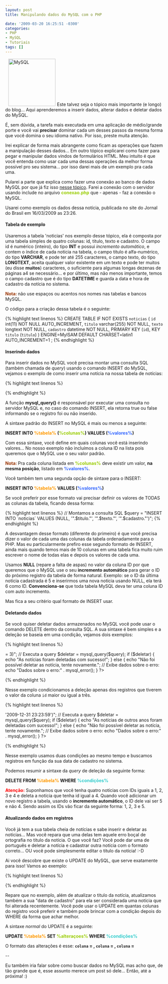 ```yaml
---
layout: post
title: Manipulando dados do MySQL com o PHP

date: '2009-03-20 16:25:51 -0300'
categories:
- PHP
- MySQL
- Tutoriais
tags: []
---
```

<img class="alignright size-full wp-image-360" style="margin-left: 10px; margin-right: 5px;" title="MySQL" src="http://blog.thiagobelem.net/arquivos/2009/03/mysql-167x86.png" alt="MySQL" width="150" />Este talvez seja o tópico mais importante (e longo) do blog... Aqui aprenderemos a inserir dados, alterar dados e deletar dados do MySQL.

É, sem dúvida, a tarefa mais executada em uma aplicação de médio/grande porte e você vai <strong>precisar</strong> dominar cada um desses passos da mesma forma que você domina o seu idioma nativo. Por isso, preste muita atenção.

Irei explicar de forma mais abrangente como ficam as operações que fazem a manipulação desses dados... Em outro tópico explicarei como fazer para pegar e manipular dados vindos de formulários HTML. Meu intuito é que você entenda como usar cada uma dessas operações da melhor forma possível pro seu sistema... por isso darei mais de um exemplo pra cada uma.

Pularei a parte que explica como fazer uma conexão ao banco de dados MySQL por que já fiz isso [nesse tópico](/conexao-mysql-servidor-local-e-externo). Farei a conexão com o servidor usando include no arquivo <span style="color: #99cc00;"><strong>conexao.php</strong></span> que - apenas - faz a conexão o MySQL.

Usarei como exemplo os dados <span class="removed_link" title="http://jbonline.terra.com.br/pextra/2009/03/16/e160323614.asp">dessa notícia</span>, publicada no site do Jornal do Brasil em 16/03/2009 as 23:26.

<h4>Tabela de exemplo</h4>
Usaremos a tabela 'noticias' nos exemplo desse tópico, ela é composta por uma tabela simples de quatro colunas: id, titulo, texto e cadastro. O campo id é numérico (inteiro), do tipo <strong>INT</strong> e possui <em>incremento automático</em>, e contem o índice de cada notícia na tabela, o campo titulo é alfa-numérico, do tipo <strong>VARCHAR</strong>, e pode ter até 255 caracteres, o campo texto, do tipo <strong>LONGTEXT</strong>, aceita qualquer valor existente em um texto e pode ter muitos (eu disse <strong>muitos</strong>) caracteres, o suficiente para algumas longas dezenas de páginas a4 se necessário... e por último, mas não menos importante, temos o campo cadastro que é do tipo <strong>DATETIME </strong>e guarda a data e hora de cadastro da notícia no sistema.

<span style="color: #993300;"><strong>Nota: </strong></span>não use espaços ou acentos nos nomes nas tabelas e bancos MySQL.

O código para a criação dessa tabela é o seguinte:


{% highlight text linenos %}
CREATE TABLE IF NOT EXISTS `noticias` (
`id` int(11) NOT NULL AUTO_INCREMENT,
`titulo` varchar(255) NOT NULL,
`texto` longtext NOT NULL,
`cadastro` datetime NOT NULL,
PRIMARY KEY (`id`),
KEY `titulo` (`titulo`)
) ENGINE=MyISAM DEFAULT CHARSET=latin1 AUTO_INCREMENT=1 ;
{% endhighlight %}

<h4>Inserindo dados</h4>
Para inserir dados no MySQL você precisa montar uma consulta SQL (também chamada de <em>query</em>) usando o comando INSERT do MySQL, vejamos o exemplo de como inserir uma notícia na nossa tabela de notícias:


{% highlight text linenos %}
<?php
// Inclui o arquivo que faz a conexão ao MySQL
include("conexao.php");

// Definição das variáveis para montar a query
$titulo = 'Vandalismo mata 10 mil árvores por ano no Rio';
$texto = 'Não fosse privilegiada pela natureza, com a vasta extensão da Mata Atlântica, a paisagem do Rio seria desértica.
';
$cadastro = date('Y-m-d H:i:s'); // Formato de data padrão do MySQL
// ~~~~~~~~~~~~~~~~~~~~~~~~~~

// Manipulamos as variáveis para evitar problemas com aspas e outros caracteres protegidos do MySQL
$titulo = mysql_escape_string($titulo);
$texto = mysql_escape_string($texto);

// Montamos a consulta SQL
$query = "INSERT INTO `noticias` (`titulo`, `texto`, `cadastro`) VALUES ('".$titulo."', '".$texto."', '".$cadastro."')";

// Executa a query
$inserir = mysql_query($query);

if ($inserir) {
echo "Notícia inserida com sucesso!";
} else {
echo "Não foi possível inserir a notícia, tente novamente.";
// Exibe dados sobre o erro:
echo "Dados sobre o erro:" . mysql_error();
}
?>
{% endhighlight %}

A função <strong>mysql_query()</strong> é responsável por executar uma consulta no servidor MySQL e, no caso do comando INSERT, ela retorna true ou false informando se o registro foi ou não inserido.

A sintaxe padrão do INSERT no MySQL é mais ou menos a seguinte:

<strong>INSERT INTO <span style="color: #ff9900;">%tabela%</span> (<span style="color: #99cc00;">%colunas%</span>) VALUES (<span style="color: #3366ff;">%valores%</span>)</strong>

Com essa sintaxe, você define em quais colunas você está inserindo valores... No nosso exemplo não incluímos a coluna ID na lista pois queremos que o MySQL use o seu valor padrão.

<span style="color: #993300;"><strong>Nota: </strong></span>Pra cada coluna listada em <span style="color: #99cc00;"><strong>%colunas%</strong></span> deve existir um valor, <strong>na mesma posição</strong>, listado em <span style="color: #3366ff;"><strong>%valores%</strong></span>.

Você também tem uma segunda opção de sintaxe para o INSERT:

<strong>INSERT INTO <span style="color: #ff9900;">%tabela%</span> VALUES (<span style="color: #3366ff;">%valores%</span>)</strong>

Se você preferir por esse formato vai precisar definir os valores de TODAS as colunas da tabela, ficando dessa forma:


{% highlight text linenos %}
// Montamos a consulta SQL
$query = "INSERT INTO `noticias` VALUES (NULL, '".$titulo."', '".$texto."', '".$cadastro."')";
{% endhighlight %}

A desvantagem desse formato (diferente do primeiro) é que você precisa dizer o valor de cada uma das colunas da tabela ordenadamente para o PHP. Mas eu particularmente prefiro esse segundo formato de INSERT, ainda mais quando temos mais de 10 colunas em uma tabela fica muito ruim escrever o nome de todas elas e depois os valores de cada uma.

Usamos <strong>NULL</strong> (repare a falta de aspas) no valor da coluna ID por que queremos que o MySQL use o seu <strong>incremento automático</strong> para gerar o ID do próximo registro da tabela de forma natural. Exemplo: se o ID da última notícia cadastrada é 5 e inserirmos uma nova notícia usando NULL, ela terá 6 como ID. <strong>Convenciona-se</strong> que toda tabela MySQL deva ter uma coluna ID com auto incremento.

Mas fica a seu critério qual formato de INSERT usar.

<h4>Deletando dados</h4>
Se você quiser deletar dados armazenados no MySQL você pode usar o comando DELETE dentro da consulta SQL. A sua sintaxe é bem simples e a deleção se baseia em uma condição, vejamos dois exemplos:


{% highlight text linenos %}
<?php
// Inclui o arquivo que faz a conexão ao MySQL
include("conexao.php");

// Montamos a consulta SQL para deletar a(s) notícia(s) com ID maior ou igual a três
$query = "DELETE FROM `noticias` WHERE (`id` >= 3)";

// Executa a query
$deletar = mysql_query($query);

if ($deletar) {
echo "As notícias foram deletadas com sucesso!";
} else {
echo "Não foi possível deletar as notícia, tente novamente.";
// Exibe dados sobre o erro:
echo "Dados sobre o erro:" . mysql_error();
}
?>
{% endhighlight %}

Nesse exemplo condicionamos a deleção apenas dos registros que tiverem o valor da coluna `id` maior ou igual a três.


{% highlight text linenos %}
<?php
// Inclui o arquivo que faz a conexão ao MySQL
include("conexao.php");

// Montamos a consulta SQL para deletar notícias que não sejam desse ano
$query = "DELETE FROM `noticias` WHERE (`cadastro` < '2009-01-01 00:00:00') OR (`cadastro` > '2009-12-31 23:23:59')";

// Executa a query
$deletar = mysql_query($query);

if ($deletar) {
echo "As notícias de outros anos foram deletadas com sucesso!";
} else {
echo "Não foi possível deletar as notícia, tente novamente.";
// Exibe dados sobre o erro:
echo "Dados sobre o erro:" . mysql_error();
}
?>
{% endhighlight %}

Nesse exemplo usamos duas condições ao mesmo tempo e buscamos registros em função da sua data de cadastro no sistema.

Podemos resumir a sintaxe da <em>query </em>de deleção da seguinte forma:

<strong>DELETE FROM <span style="color: #ff9900;">%tabela%</span> WHERE <span style="color: #33cccc;">%condições%</span></strong>

<span style="color: #ff0000;"><strong>Atenção:</strong></span> Suponhamos que você tenha quatro notícias com IDs iguais a 1, 2, 3 e 4 e deleta a notícia que tenha id igual a 4. Quando você adicionar um novo registro a tabela, usando o <strong>incremento automático</strong>, o ID dele vai ser 5 e não 4. Sendo assim os IDs vão ficar da seguinte forma: 1, 2, 3 e 5.

<h4>Atualizando dados em registros</h4>
Você já tem a sua tabela cheia de notícias e sabe inserir e deletar as notícias... Mas você repara que uma delas tem aquele erro boçal de ortografia no titulo da notícia. O que você faz? Você pode dar uma de português e deletar a notícia e cadastrar outra notícia com o formato correto... OU você pode simplesmente editar o titulo da notícia!  :-D

Ai você descobre que existe o UPDATE do MySQL, que serve exatamente para isso! Vamos ao exemplo:


{% highlight text linenos %}
<?php
// Inclui o arquivo que faz a conexão ao MySQL
include("conexao.php");

// Id da notícia a ser editada
$id = 3;

// Novo título da notícia
$titulo = 'Vandalismo mata 10 mil árvores por ano no Rio de Janeiro';
$cadastro = date('Y-m-d H:i:s'); // Formato de data padrão do MySQL

// Manipulamos as variáveis para evitar problemas com aspas e outros caracteres protegidos do MySQL
$titulo = mysql_escape_string($titulo);

// Montamos a consulta SQL para deletar a(s) notícia(s) com ID maior ou igual a três
$query = "UPDATE `noticias` SET `titulo` = '".$titulo."', `cadastro` = '".$cadastro."' WHERE (`id` = ".$id.")";

// Executa a query
$atualiza = mysql_query($query);

if ($atualiza) {
echo "A notícia foi atualizada com sucesso!";
} else {
echo "Não foi possível atualizar as notícia, tente novamente.";
// Exibe dados sobre o erro:
echo "Dados sobre o erro:" . mysql_error();
}
?>
{% endhighlight %}

Repare que no exemplo, além de atualizar o titulo da notícia, atualizamos também a sua "data de cadastro" para ela ser considerada uma notícia que foi alterada recentemente. Você pode usar o UPDATE em quantas colunas do registro você preferir e também pode brincar com a condição depois do WHERE da forma que achar melhor.

A sintaxe <em>normal </em>do UPDATE é a seguinte:

<strong>UPDATE <span style="color: #ff9900;">%tabela%</span> SET <span style="color: #99cc00;">%alteraçoes%</span> WHERE <span style="color: #33cccc;">%condições%</span></strong>

O formato das alterações é esse: <strong>`coluna` = <valor>, `coluna` = <valor>, `coluna` = <valor></strong>

--

Eu também iria falar sobre como buscar dados no MySQL mas acho que, de tão grande que é, esse assunto merece um post só dele... Então, até a próxima! :)

